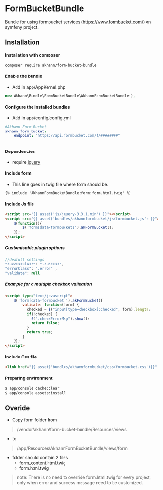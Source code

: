 # FormBucketBundle
Bundle for using formbucket services (https://www.formbucket.com/) on symfony project.

## Installation

#### Installation with composer
```bash
composer require akhann/form-bucket-bundle

```

#### Enable the bundle
* Add in app/AppKernel.php
```php
new Akhann\Bundle\FormBucketBundle\AkhannFormBucketBundle(),

```

#### Configure the installed bundles
* Add in app/config/config.yml
```yaml
#Akhann Form Bucket
akhann_form_bucket:
    endpoint: "https://api.formbucket.com/f/########"
    
```
#### Dependencies
* require [jquery](https://jquery.com/)

#### Include form
* This line goes in twig file where form should be.
```twig
{% include 'AkhannFormBucketBundle:form:form.html.twig' %}

```
#### Include Js file
```html
<script src="{{ asset('js/jquery-3.3.1.min') }}"></script>
<script src="{{ asset('bundles/akhannformbucket/js/formbucket.js') }}">
    $(function(){
        $('form[data-formbucket]').akFormBucket();
    });
</script>
```

##### Customisable plugin options
```js
//deafult settings
"successClass": ".success", 
"errorClass": ".error" ,
"validate": null

```

##### Example for a multiple chekbox validation
```html
<script type="text/javascript">
    $('form[data-formbucket]').akFormBucket({
        validate: function(form) {
          checked = $("input[type=checkbox]:checked", form).length;
          if(!checked) {
            $(".checkErrorMsg").show();
            return false;
          }
          return true;
        }
    }); 
</script>

```

#### Include Css file
```html
<link href="{{ asset('bundles/akhannformbucket/css/formbucket.css')}}" rel="stylesheet" type="text/css" />

```

#### Preparing environment
```bash
$ app/console cache:clear
$ app/console assets:install

```

## Overide
* Copy form folder from 
> /vendor/akhann/form-bucket-bundle/Resources/views 
* to 
> /app/Resources/AkhannFormBucketBundle/views/form
>
* folder should contain 2 files 
    * form_content.html.twig
    * form.html.twig
    
> note: There is no need to override form.html.twig for every project, only when error and success message need to be customized.


